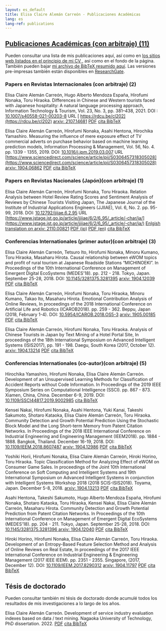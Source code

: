 ```yaml
---
layout: es_default
title: Elisa Claire Alemán Carreón - Publicaciones Académicas
lang: es
lang-ref: publications
---
```



## [Publicaciones Académicas (con arbitraje) (11)](#publications) 

 Pueden consultar una lista de mis publicaciones aquí, así como en [los sitios web listados en el principio de mi CV ](/es/cv/#profiles), así como en el fondo de la página.
 También pueden bajar [mi archivo de BibTeX resumido aquí](/assets/publications/BIBs/mypublications.bib).
 Las versiones pre-impresas también están disponibles en [ResearchGate](https://www.researchgate.net/profile/Elisa_Aleman_Carreon).

### Papers en Revistas Internacionales (con arbitraje) (2)

Elisa Claire Alemán Carreón, Hugo Alberto Mendoza España, Hirofumi Nonaka, Toru Hiraoka. Differences in Chinese and Western tourists faced with Japanese hospitality: A natural language processing approach, Information Technology & Tourism, Vol. 23, No. 3, pp. 381–438, 2021. DOI : [10.1007/s40558-021-00203-8](https://doi.org/10.1007/s40558-021-00203-8)  URL [ https://rdcu.be/cl202](https://rdcu.be/cl202) [arxiv: 2107.14681](https://arxiv.org/abs/2107.14681) [PDF](/assets/publications/PDFs/Carre-n_et_al-2021-Information_Technology_&_Tourism.pdf) [cita BibTeX](/assets/publications/BIBs/Aleman2021JITT.bib)

Elisa Claire Alemán Carreón, Hirofumi Nonaka, Asahi Hentona, Hirochika Yamashiro. Measuring the influence of mere exposure effect of TV commercial adverts on purchase behavior based on machine learning prediction models, Information Processing & Management, Vol. 56, No. 4. pp. 1339 - 1355, 2019. DOI: [10.1016/j.ipm.2019.03.007](https://doi.org/10.1016/j.ipm.2019.03.007) URL [https://www.sciencedirect.com/science/article/pii/S0306457318305028](https://www.sciencedirect.com/science/article/pii/S0306457318305028)  [arxiv: 1904.06862](https://arxiv.org/abs/1904.06862)  [PDF](/assets/publications/PDFs/ipm-measuring_tv.pdf) [cita BibTeX](/assets/publications/BIBs/Aleman2019IPM.bib)

### Papers en Revistas Nacionales (Japón)(con arbitraje) (1)

Elisa Claire Alemán Carreón, Hirofumi Nonaka, Toru Hiraoka. Relation Analysis between Hotel Review Rating Scores and Sentiment Analysis of Reviews by Chinese Tourists Visiting Japan, The Japanese Journal of the Institute of Industrial Applications Engineers (JJIIAE), Vol. 6, No. 2. pp. 95-99, 2018. DOI: [10.12792/jjiiae.6.2.95](https://doi.org/10.12792/jjiiae.6.2.95) URL [https://www.jstage.jst.go.jp/article/jjiiae/6/2/6_95/_article/-char/ja/](https://www.jstage.jst.go.jp/article/jjiiae/6/2/6_95/_article/-char/ja/)  [Enlgish translation on arxiv: 2110.00821](https://arxiv.org/abs/2110.00821)  [PDF (jp)](/assets/publications/PDFs/6_95.pdf)  [PDF (en)](/assets/publications/PDFs/jjiiae-scores_en.pdf) [cita BibTeX](/assets/publications/BIBs/Aleman2018JJIIAE.bib)

### Conferencias Internationales (primer autor)(con arbitraje) (3)

Elisa Claire Alemán Carreón, Tetsuro Ito, Hirofumi Nonaka, Minoru Kumano, Toru Hiraoka, Masaharu Hirota. Causal relationship between eWOM topics and profit of rural tourism at Japanese Roadside Stations “MICHINOEKI”. In Proceedings of the 10th International Conference on Management of Emergent Digital EcoSystems (MEDES'18). pp. 212 - 218. Tokyo, Japan. September 25-28, 2018. DOI: [10.1145/3281375.3281395](https://doi.org/10.1145/3281375.3281395)  [arxiv: 1904.12039](https://arxiv.org/abs/1904.12039)  [PDF](/assets/publications/PDFs/29.pdf) [cita BibTeX](/assets/publications/BIBs/Aleman2018MEDES.bib)

Elisa Claire Alemán Carreón, Hirofumi Nonaka, Toru Hiraoka, Minoru Kumano, Takao Ito, Masaharu Hirota. Emotional Contribution Analysis of Online Reviews, In proceedings of the 2018 International Conference on Artificial Life and Robotics (ICAROB2018). pp. 259 - 362. Beppu, Japan (2018, February 1-4). DOI: [10.5954/ICAROB.2018.OS5-3](https://doi.org/10.5954/ICAROB.2018.OS5-3)  [arxiv: 1905.00185](https://arxiv.org/abs/1905.00185)  [PDF](/assets/publications/PDFs/OS5-3.pdf) [cita BibTeX](/assets/publications/BIBs/Aleman2018ICAROB.bib)

Elisa Claire Alemán Carreón, Hirofumi Nonaka, Toru Hiraoka. Analysis of Chinese Tourists in Japan by Text Mining of a Hotel Portal Site, In proceedings of the 18th International Symposium on Advanced Intelligent Systems (ISIS2017), pp. 191 - 198. Daegu, South Korea (2017, October 12). [arxiv: 1904.13214](https://arxiv.org/abs/1904.13214)  [PDF](/assets/publications/PDFs/31ISIST2a-4_0191-0198.pdf) [cita BibTeX](/assets/publications/BIBs/Aleman2017ISIS.bib)

### Conferencias Internationales (co-autor)(con arbitraje) (5)

Hirochika Yamashiro, Hirofumi Nonaka, Elisa Claire Alemán Carreón. Development of an Unsupervised Learning Methods for Classification of Accident Reports without Code Information. In Proceedings of the 2019 IEEE Symposium Series on Computational Intelligence (SSCI). pp. 867 - 873. Xiamen, China, China. December 6-9, 2019. DOI: [10.1109/SSCI44817.2019.9002985](https://doi.org/10.1109/SSCI44817.2019.9002985) [cita BibTeX](/assets/publications/BIBs/Yamashiro2019IEEE.bib)

Kensei Nakai, Hirofumi Nonaka, Asahi Hentona, Yuki Kanai, Takeshi Sakumoto, Shotaro Kataoka, Elisa Claire Alemán Carreón, Toru Hiraoka. Community Detection and Growth Potential Prediction Using the Stochastic Block Model and the Long Short-term Memory from Patent Citation Networks. In Proceedings of the 2018 IEEE International Conference on Industrial Engineering and Engineering Management (IEEM2018). pp. 1884 - 1888. Bangkok, Thailand.  December 16-19, 2018. DOI: [10.1109/IEEM.2018.8607487](https://doi.org/10.1109/IEEM.2018.8607487)  [arxiv: 1904.12986](https://arxiv.org/abs/1904.12986)  [PDF](/assets/publications/PDFs/PID5546541.pdf) [cita BibTeX](/assets/publications/BIBs/Nakai2018IEEM.bib)

Yoshiki Horii, Hirofumi Nonaka, Elisa Claire Alemán Carreón, Hiroki Horino, Toru Hiraoka. Topic Classification Method for Analyzing Effect of eWOM on Consumer Game Sales. In proceedings of the Joint 10th International Conference on Soft Computing and Intelligent Systems and 19th International Symposium on Advanced Intelligent Systems in conjunction with Intelligent Systems Workshop 2018 (2018 SCIS-ISIS2018). Toyama, Japan. December 5-8, 2018. [arxiv: 1904.13213](https://arxiv.org/abs/1904.13213)  [PDF](/assets/publications/PDFs/SCIS-ISIS2018_paper_337.pdf) [cita BibTeX](/assets/publications/BIBs/Horii2018SCIS-ISIS.bib)

Asahi Hentona, Takeshi Sakumoto, Hugo Alberto Mendoza España, Hirofumi Nonaka, Shotaro Kataoka, Toru Hiraoka, Kensei Nakai, Elisa Claire Alemán Carreón, Masaharu Hirota. Community Detection and Growth Potential Prediction from Patent Citation Networks. In Proceedings of the 10th International Conference on Management of Emergent Digital EcoSystems (MEDES'18). pp. 204 - 211. Tokyo, Japan. September 25-28, 2018. DOI: [10.1145/3281375.3281396 ](https://doi.org/10.1145/3281375.3281396)  [arxiv: 1904.12040](https://arxiv.org/abs/1904.12040)  [PDF](/assets/publications/PDFs/30.pdf) [cita BibTeX](/assets/publications/BIBs/Hentona2018MEDES.bib)

Hiroki Horino, Hirofumi Nonaka, Elisa Claire Alemán Carreón, Toru Hiraoka. Development of an Entropy-Based Feature Selection Method and Analysis of Online Reviews on Real Estate, In proceedings of the 2017 IEEE International Conference on Industrial Engineering & Engineering Management (2017 IEEE IEEM). pp. 2351 - 2355. Singapore, (2017, December 12). DOI: [10.1109/IEEM.2017.8290312](https://doi.org/10.1109/IEEM.2017.8290312) [arxiv: 1904.11797](https://arxiv.org/abs/1904.11797) [PDF](/assets/publications/PDFs/476_849.pdf) [cita BibTeX](/assets/publications/BIBs/Horino2017IEEM.bib)

## Tésis de doctorado

Pueden consultar también mi tésis de doctorado donde acumulé todos los resultados de mis investigaciones a lo largo de los años.

Elisa Claire Alemán Carreón. Development of service industry evaluation indexes based on data / text mining. Nagaoka University of Technology, PhD dissertation. 2022. [PDF](/assets/publications/PDFs/nut-phd-thesis_V3.pdf) [cita BibTeX ](/assets/publications/BIBs/Aleman2022NUT_phd.bib)